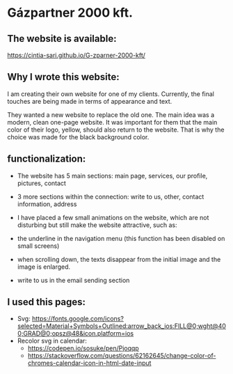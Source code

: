 # Gázpartner 2000 kft. 

## The website is available:

https://cintia-sari.github.io/G-zparner-2000-kft/

## Why I wrote this website:

I am creating their own website for one of my clients. Currently, the final touches are being made in terms of appearance and text.

They wanted a new website to replace the old one. The main idea was a modern, clean one-page website. It was important for them that the main color of their logo, yellow, should also return to the website. That is why the choice was made for the black background color.

## functionalization:

* The website has 5 main sections: main page, services, our profile, pictures, contact

* 3 more sections within the connection:
write to us, other, contact information, address

* I have placed a few small animations on the website, which are not disturbing but still make the website attractive, such as:
 * the underline in the navigation menu (this function has been disabled on small screens)
 * when scrolling down, the texts disappear from the initial image and the image is enlarged.
 * write to us in the email sending section
## I used this pages:

* Svg: https://fonts.google.com/icons?selected=Material+Symbols+Outlined:arrow_back_ios:FILL@0;wght@400;GRAD@0;opsz@48&icon.platform=ios
* Recolor svg in calendar: 
  * https://codepen.io/sosuke/pen/Pjoqqp 
  * https://stackoverflow.com/questions/62162645/change-color-of-chromes-calendar-icon-in-html-date-input
